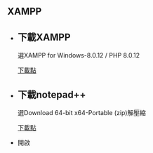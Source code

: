 ## XAMPP
 
 - 下載XAMPP
   - 
   選XAMPP for Windows-8.0.12 / PHP 8.0.12
   
   [下載點](https://www.apachefriends.org/zh_tw/download.html)
 
 - 下載notepad++
   - 
   
   
   選Download 64-bit x64-Portable (zip)解壓縮
   
   [下載點](https://notepad-plus-plus.org/downloads/v8.1.9.1/)
   
 - 開啟




